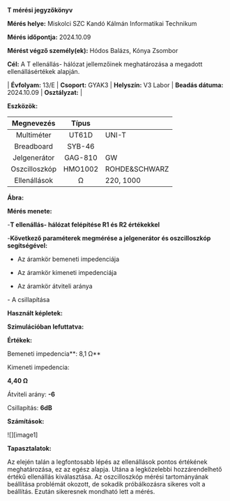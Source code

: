

**T mérési jegyzőkönyv**

**Mérés helye:** Miskolci SZC Kandó Kálmán Informatikai Technikum

**Mérés időpontja:** 2024.10.09

**Mérést végző személy(ek):** Hódos Balázs, Kónya Zsombor

**Cél:** A T ellenállás- hálózat jellemzőinek meghatározása a megadott ellenállásértékek alapján.

| **Évfolyam:** 13/E | **Csoport:** GYAK3 | **Helyszín:** V3 Labor | **Beadás dátuma:** 2024.10.09 | **Osztályzat:** |

**Eszközök:**

| Megnevezés | Típus |  |
| :---: | :---: | ----- |
| Multiméter | UT61D | UNI-T |
| Breadboard | SYB-46 |  |
| Jelgenerátor | GAG-810 | GW |
| Oszcilloszkóp | HMO1002 | ROHDE\&SCHWARZ |
| Ellenállások | Ω | 220, 1000 |

**Ábra:**

**Mérés menete:**

\-**T ellenállás- hálózat felépítése R1 és R2 értékekkel**

\-**Következő paraméterek megmérése a jelgenerátor és oszcilloszkóp segítségével:**

- Az áramkör bemeneti impedenciája

- Az áramkör kimeneti impedenciája

- Az áramkör átviteli aránya

\- A csillapítása

**Használt képletek:**

**Szimulációban lefuttatva:**

**Értékek:**

Bemeneti impedencia**: 8,1 Ω**

Kimeneti impedencia:

**4,40 Ω**

Átviteli arány: **\-6**

Csillapítás: **6dB**

**Számítások:**

![][image1]

**Tapasztalatok:**

Az elején talán a legfontosabb lépés az ellenállások pontos értékének meghatározása, ez az egész alapja. Utána a legközelebbi hozzárendelhető értékű ellenállás kiválasztása. Az oszcilloszkóp mérési tartományának beállítása problémát okozott, de sokadik próbálkozásra sikeres volt a beállítás. Ezután sikeresnek mondható lett a mérés.


